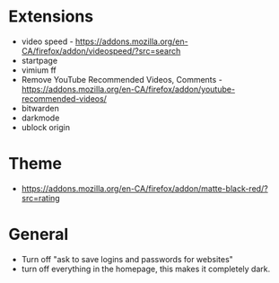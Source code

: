 # Extensions
* video speed - https://addons.mozilla.org/en-CA/firefox/addon/videospeed/?src=search
* startpage
* vimium ff 
* Remove YouTube Recommended Videos, Comments - https://addons.mozilla.org/en-CA/firefox/addon/youtube-recommended-videos/
* bitwarden
* darkmode
* ublock origin

# Theme
* https://addons.mozilla.org/en-CA/firefox/addon/matte-black-red/?src=rating

# General
* Turn off "ask to save logins and passwords for websites"
* turn off everything in the homepage, this makes it completely dark.
